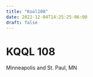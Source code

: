 ```yaml
---
title: "Kool108"
date: 2022-12-04T14:25:25-06:00
draft: false 
---
```


# KQQL 108

Minneapolis and St. Paul, MN


